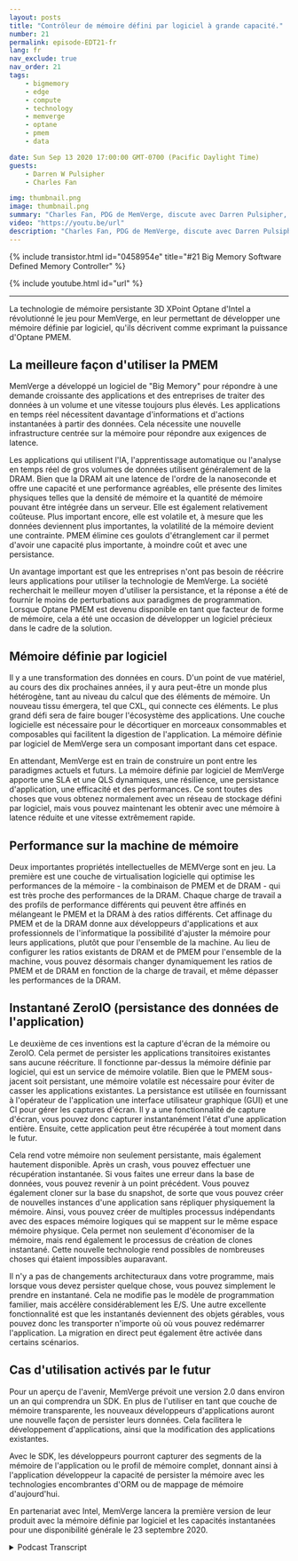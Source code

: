 ```yaml
---
layout: posts
title: "Contrôleur de mémoire défini par logiciel à grande capacité."
number: 21
permalink: episode-EDT21-fr
lang: fr
nav_exclude: true
nav_order: 21
tags:
    - bigmemory
    - edge
    - compute
    - technology
    - memverge
    - optane
    - pmem
    - data

date: Sun Sep 13 2020 17:00:00 GMT-0700 (Pacific Daylight Time)
guests:
    - Darren W Pulsipher
    - Charles Fan

img: thumbnail.png
image: thumbnail.png
summary: "Charles Fan, PDG de MemVerge, discute avec Darren Pulsipher, architecte en chef des solutions pour le secteur public chez Intel, de leur nouvelle technologie, les contrôleurs de mémoire définis par logiciel Big Memory. La technologie utilise la mémoire persistante Intel 3D XPoint Optane pour combler efficacement le fossé entre les architectures actuelles et futures, tout en offrant une plus grande capacité, des coûts plus bas et la persistance."
video: "https://youtu.be/url"
description: "Charles Fan, PDG de MemVerge, discute avec Darren Pulsipher, architecte en chef des solutions pour le secteur public chez Intel, de leur nouvelle technologie, les contrôleurs de mémoire définis par logiciel Big Memory. La technologie utilise la mémoire persistante Intel 3D XPoint Optane pour combler efficacement le fossé entre les architectures actuelles et futures, tout en offrant une plus grande capacité, des coûts plus bas et la persistance."
---
```


<div>
{% include transistor.html id="0458954e" title="#21 Big Memory Software Defined Memory Controller" %}

{% include youtube.html id="url" %}
</div>

---

La technologie de mémoire persistante 3D XPoint Optane d'Intel a révolutionné le jeu pour MemVerge, en leur permettant de développer une mémoire définie par logiciel, qu'ils décrivent comme exprimant la puissance d'Optane PMEM.

## La meilleure façon d'utiliser la PMEM

MemVerge a développé un logiciel de "Big Memory" pour répondre à une demande croissante des applications et des entreprises de traiter des données à un volume et une vitesse toujours plus élevés. Les applications en temps réel nécessitent davantage d'informations et d'actions instantanées à partir des données. Cela nécessite une nouvelle infrastructure centrée sur la mémoire pour répondre aux exigences de latence.

Les applications qui utilisent l'IA, l'apprentissage automatique ou l'analyse en temps réel de gros volumes de données utilisent généralement de la DRAM. Bien que la DRAM ait une latence de l'ordre de la nanoseconde et offre une capacité et une performance agréables, elle présente des limites physiques telles que la densité de mémoire et la quantité de mémoire pouvant être intégrée dans un serveur. Elle est également relativement coûteuse. Plus important encore, elle est volatile et, à mesure que les données deviennent plus importantes, la volatilité de la mémoire devient une contrainte. PMEM élimine ces goulots d'étranglement car il permet d'avoir une capacité plus importante, à moindre coût et avec une persistance.

Un avantage important est que les entreprises n'ont pas besoin de réécrire leurs applications pour utiliser la technologie de MemVerge. La société recherchait le meilleur moyen d'utiliser la persistance, et la réponse a été de fournir le moins de perturbations aux paradigmes de programmation. Lorsque Optane PMEM est devenu disponible en tant que facteur de forme de mémoire, cela a été une occasion de développer un logiciel précieux dans le cadre de la solution.

## Mémoire définie par logiciel

Il y a une transformation des données en cours. D'un point de vue matériel, au cours des dix prochaines années, il y aura peut-être un monde plus hétérogène, tant au niveau du calcul que des éléments de mémoire. Un nouveau tissu émergera, tel que CXL, qui connecte ces éléments. Le plus grand défi sera de faire bouger l'écosystème des applications. Une couche logicielle est nécessaire pour le décortiquer en morceaux consommables et composables qui facilitent la digestion de l'application. La mémoire définie par logiciel de MemVerge sera un composant important dans cet espace.

En attendant, MemVerge est en train de construire un pont entre les paradigmes actuels et futurs. La mémoire définie par logiciel de MemVerge apporte une SLA et une QLS dynamiques, une résilience, une persistance d'application, une efficacité et des performances. Ce sont toutes des choses que vous obtenez normalement avec un réseau de stockage défini par logiciel, mais vous pouvez maintenant les obtenir avec une mémoire à latence réduite et une vitesse extrêmement rapide.

## Performance sur la machine de mémoire

Deux importantes propriétés intellectuelles de MEMVerge sont en jeu. La première est une couche de virtualisation logicielle qui optimise les performances de la mémoire - la combinaison de PMEM et de DRAM - qui est très proche des performances de la DRAM. Chaque charge de travail a des profils de performance différents qui peuvent être affinés en mélangeant le PMEM et la DRAM à des ratios différents. Cet affinage du PMEM et de la DRAM donne aux développeurs d'applications et aux professionnels de l'informatique la possibilité d'ajuster la mémoire pour leurs applications, plutôt que pour l'ensemble de la machine. Au lieu de configurer les ratios existants de DRAM et de PMEM pour l'ensemble de la machine, vous pouvez désormais changer dynamiquement les ratios de PMEM et de DRAM en fonction de la charge de travail, et même dépasser les performances de la DRAM.

## Instantané ZeroIO (persistance des données de l'application)

Le deuxième de ces inventions est la capture d'écran de la mémoire ou ZeroIO. Cela permet de persister les applications transitoires existantes sans aucune réécriture. Il fonctionne par-dessus la mémoire définie par logiciel, qui est un service de mémoire volatile. Bien que le PMEM sous-jacent soit persistant, une mémoire volatile est nécessaire pour éviter de casser les applications existantes. La persistance est utilisée en fournissant à l'opérateur de l'application une interface utilisateur graphique (GUI) et une CI pour gérer les captures d'écran. Il y a une fonctionnalité de capture d'écran, vous pouvez donc capturer instantanément l'état d'une application entière. Ensuite, cette application peut être récupérée à tout moment dans le futur.

Cela rend votre mémoire non seulement persistante, mais également hautement disponible. Après un crash, vous pouvez effectuer une récupération instantanée. Si vous faites une erreur dans la base de données, vous pouvez revenir à un point précédent. Vous pouvez également cloner sur la base du snapshot, de sorte que vous pouvez créer de nouvelles instances d'une application sans répliquer physiquement la mémoire. Ainsi, vous pouvez créer de multiples processus indépendants avec des espaces mémoire logiques qui se mappent sur le même espace mémoire physique. Cela permet non seulement d'économiser de la mémoire, mais rend également le processus de création de clones instantané. Cette nouvelle technologie rend possibles de nombreuses choses qui étaient impossibles auparavant.

Il n'y a pas de changements architecturaux dans votre programme, mais lorsque vous devez persister quelque chose, vous pouvez simplement le prendre en instantané. Cela ne modifie pas le modèle de programmation familier, mais accélère considérablement les E/S. Une autre excellente fonctionnalité est que les instantanés deviennent des objets gérables, vous pouvez donc les transporter n'importe où où vous pouvez redémarrer l'application. La migration en direct peut également être activée dans certains scénarios.

## Cas d'utilisation activés par le futur

Pour un aperçu de l'avenir, MemVerge prévoit une version 2.0 dans environ un an qui comprendra un SDK. En plus de l'utiliser en tant que couche de mémoire transparente, les nouveaux développeurs d'applications auront une nouvelle façon de persister leurs données. Cela facilitera le développement d'applications, ainsi que la modification des applications existantes.

Avec le SDK, les développeurs pourront capturer des segments de la mémoire de l'application ou le profil de mémoire complet, donnant ainsi à l'application développeur la capacité de persister la mémoire avec les technologies encombrantes d'ORM ou de mappage de mémoire d'aujourd'hui.

En partenariat avec Intel, MemVerge lancera la première version de leur produit avec la mémoire définie par logiciel et les capacités instantanées pour une disponibilité générale le 23 septembre 2020.



<details>
<summary> Podcast Transcript </summary>

<p></p>

</details>

